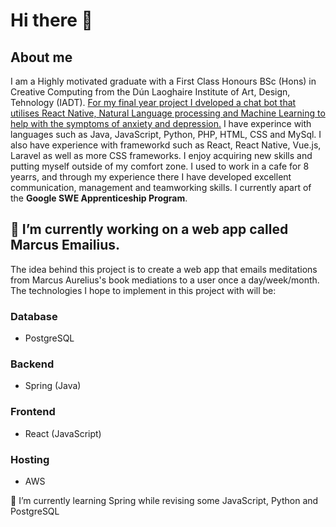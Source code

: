 # Hi there 👋

## About me 

I am a Highly motivated graduate with a First Class Honours BSc (Hons) in Creative Computing from the Dún Laoghaire Institute of Art, Design, Tehnology (IADT). [For my final year project I dveloped a chat bot that utilises React Native, Natural Language processing and Machine Learning to help with the symptoms of anxiety and depression.](https://www.google.com) I have experince with languages such as Java, JavaScript, Python, PHP, HTML, CSS and MySql. I also have experience with frameworkd such as React, React Native, Vue.js, Laravel as well as more CSS frameworks. I enjoy acquiring new skills and putting myself outside of my comfort zone. I used to work in a cafe for 8 yearrs, and through my experience there I have developed excellent communication, management and teamworking skills. I currently apart of the **Google SWE Apprenticeship Program**.

## 🔭 I’m currently working on a web app called Marcus Emailius.
The idea behind this project is to create a web app that emails meditations from Marcus Aurelius's book mediations to a user once a day/week/month. 
The technologies I hope to implement in this project with will be: 
  ### Database
  * PostgreSQL
  ### Backend
  * Spring (Java)
  ### Frontend
  * React (JavaScript)
  ### Hosting
  * AWS


🌱 I’m currently learning Spring while revising some JavaScript, Python and PostgreSQL
<!--
**CaolanOH/CaolanOH** is a ✨ _special_ ✨ repository because its `README.md` (this file) appears on your GitHub profile.

Here are some ideas to get you started:

- 🔭 I’m currently working on ...
- 🌱 I’m currently learning ...
- 👯 I’m looking to collaborate on ...
- 🤔 I’m looking for help with ...
- 💬 Ask me about ...
- 📫 How to reach me: ...
- 😄 Pronouns: ...
- ⚡ Fun fact: ...
-->
